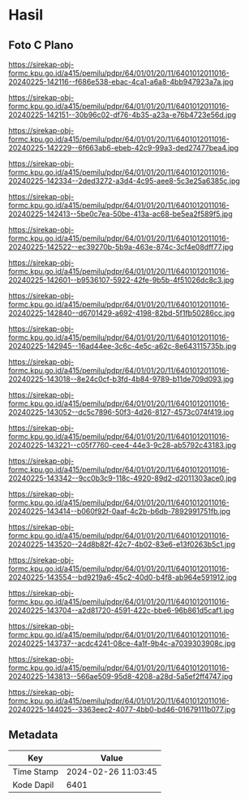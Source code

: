 # Hasil

## Foto C Plano

https://sirekap-obj-formc.kpu.go.id/a415/pemilu/pdpr/64/01/01/20/11/6401012011016-20240225-142116--f686e538-ebac-4ca1-a6a8-4bb947923a7a.jpg

https://sirekap-obj-formc.kpu.go.id/a415/pemilu/pdpr/64/01/01/20/11/6401012011016-20240225-142151--30b96c02-df76-4b35-a23a-e76b4723e56d.jpg

https://sirekap-obj-formc.kpu.go.id/a415/pemilu/pdpr/64/01/01/20/11/6401012011016-20240225-142229--6f663ab6-ebeb-42c9-99a3-ded27477bea4.jpg

https://sirekap-obj-formc.kpu.go.id/a415/pemilu/pdpr/64/01/01/20/11/6401012011016-20240225-142334--2ded3272-a3d4-4c95-aee8-5c3e25a6385c.jpg

https://sirekap-obj-formc.kpu.go.id/a415/pemilu/pdpr/64/01/01/20/11/6401012011016-20240225-142413--5be0c7ea-50be-413a-ac68-be5ea2f589f5.jpg

https://sirekap-obj-formc.kpu.go.id/a415/pemilu/pdpr/64/01/01/20/11/6401012011016-20240225-142522--ec39270b-5b9a-463e-874c-3cf4e08dff77.jpg

https://sirekap-obj-formc.kpu.go.id/a415/pemilu/pdpr/64/01/01/20/11/6401012011016-20240225-142601--b9536107-5922-42fe-9b5b-4f51026dc8c3.jpg

https://sirekap-obj-formc.kpu.go.id/a415/pemilu/pdpr/64/01/01/20/11/6401012011016-20240225-142840--d6701429-a692-4198-82bd-5f1fb50286cc.jpg

https://sirekap-obj-formc.kpu.go.id/a415/pemilu/pdpr/64/01/01/20/11/6401012011016-20240225-142945--16ad44ee-3c6c-4e5c-a62c-8e643115735b.jpg

https://sirekap-obj-formc.kpu.go.id/a415/pemilu/pdpr/64/01/01/20/11/6401012011016-20240225-143018--8e24c0cf-b3fd-4b84-9789-b11de709d093.jpg

https://sirekap-obj-formc.kpu.go.id/a415/pemilu/pdpr/64/01/01/20/11/6401012011016-20240225-143052--dc5c7896-50f3-4d26-8127-4573c074f419.jpg

https://sirekap-obj-formc.kpu.go.id/a415/pemilu/pdpr/64/01/01/20/11/6401012011016-20240225-143221--c05f7760-cee4-44e3-9c28-ab5792c43183.jpg

https://sirekap-obj-formc.kpu.go.id/a415/pemilu/pdpr/64/01/01/20/11/6401012011016-20240225-143342--9cc0b3c9-118c-4920-89d2-d2011303ace0.jpg

https://sirekap-obj-formc.kpu.go.id/a415/pemilu/pdpr/64/01/01/20/11/6401012011016-20240225-143414--b060f92f-0aaf-4c2b-b6db-7892991751fb.jpg

https://sirekap-obj-formc.kpu.go.id/a415/pemilu/pdpr/64/01/01/20/11/6401012011016-20240225-143520--24d8b82f-42c7-4b02-83e6-e13f0263b5c1.jpg

https://sirekap-obj-formc.kpu.go.id/a415/pemilu/pdpr/64/01/01/20/11/6401012011016-20240225-143554--bd9219a6-45c2-40d0-b4f8-ab964e591912.jpg

https://sirekap-obj-formc.kpu.go.id/a415/pemilu/pdpr/64/01/01/20/11/6401012011016-20240225-143704--a2d81720-4591-422c-bbe6-96b861d5caf1.jpg

https://sirekap-obj-formc.kpu.go.id/a415/pemilu/pdpr/64/01/01/20/11/6401012011016-20240225-143737--acdc4241-08ce-4a1f-9b4c-a7039303908c.jpg

https://sirekap-obj-formc.kpu.go.id/a415/pemilu/pdpr/64/01/01/20/11/6401012011016-20240225-143813--566ae509-95d8-4208-a28d-5a5ef2ff4747.jpg

https://sirekap-obj-formc.kpu.go.id/a415/pemilu/pdpr/64/01/01/20/11/6401012011016-20240225-144025--3363eec2-4077-4bb0-bd46-01679111b077.jpg


## Metadata

| Key        | Value               |
| ---------- | ------------------- |
| Time Stamp | 2024-02-26 11:03:45 |
| Kode Dapil | 6401                |



